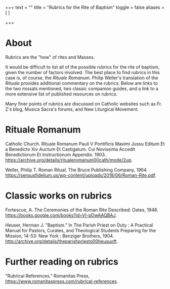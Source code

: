 +++
text = ""
title = "Rubrics for the Rite of Baptism"
toggle = false
aliases = [
]

+++

# About

Rubrics are the "how" of rites and Masses. 

It would be difficult to list all of the possible rubrics for the rite of baptism, given the number of factors involved. The best place to find rubrics in this case is, of course, the _Rituale Romanum_. Philip Weller's translation of the _Rituale_ provides additional commentary on the rubrics. Below are links to the two missals mentioned, two classic companion guides, and a link to a more extensive list of published resources on rubrics.

Many finer points of rubrics are discussed on Catholic websites such as Fr. Z's blog, Musica Sacra's forums, and New Liturgical Movement.

# Rituale Romanum

Catholic Church. Rituale Romanum Pauli V Pontificis Maximi Jussu Editum Et a Benedicto Xiv Auctum Et Castigatum. Cui Novissima Accedit Benedictiorum Et Instructionum Appendix. 1903. https://archive.org/details/ritualeromanum00cath/mode/2up.

Weller, Philip T. Roman Ritual. The Bruce Publishing Company, 1964. https://sensusfidelium.us/wp-content/uploads/2018/06/Roman-Rite.pdf.

# Classic works on rubrics

Fortescue, A. The Ceremonies of the Roman Rite Described. Oates, 1948. https://books.google.com/books?id=VI-pDwAAQBAJ.

Heuser, Herman J. "Baptism." In The Parish Priest on Duty : A Practical Manual for Pastors, Curates, and Theological Students Preparing for the Mission, 14-53: New York : Benziger Brothers, 1904. http://archive.org/details/theparishpriesto00heusuoft.

# Further reading on rubrics

"Rubrical References." Romanitas Press, https://www.romanitaspress.com/rubrical-references.
